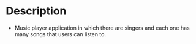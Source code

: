 # Description

- Music player application in which there are singers and each one has many songs that users  can
listen to.


